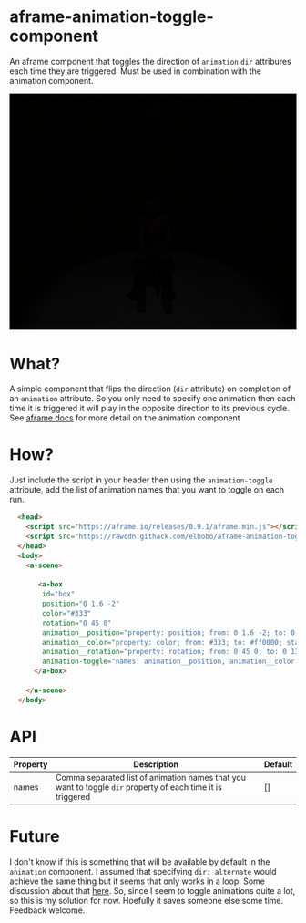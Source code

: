 # aframe-animation-toggle-component
An aframe component that toggles the direction of `animation` `dir` attribures each time they are triggered. Must be used in combination with the animation component.

![Multisrc component animated demo](https://github.com/elbobo/aframe-animation-toggle-component/blob/master/toggle_light.gif?raw=true)

# What?

A simple component that flips the direction (`dir` attribute) on completion of an `animation` attribute. So you only need to specify one animation then each time it is triggered it will play in the opposite direction to its previous cycle. See [aframe docs](https://aframe.io/docs/0.9.0/components/animation.html#sidebar) for more detail on the animation component

# How?

Just include the script in your header then using the `animation-toggle` attribute, add the list of animation names that you want to toggle on each run. 

```html
  <head>
    <script src="https://aframe.io/releases/0.9.1/aframe.min.js"></script>
    <script src="https://rawcdn.githack.com/elbobo/aframe-animation-toggle-component/7ef92afbc8b16ad34c1689945ff9f46c570be2d6/dist/aframe-animation-toggle-component.js"></script>
  </head>
  <body>
    <a-scene>
      
       <a-box
        id="box"
        position="0 1.6 -2"
        color="#333"
        rotation="0 45 0"
        animation__position="property: position; from: 0 1.6 -2; to: 0 1 -2; dir: alternate; startEvents: click"
        animation__color="property: color; from: #333; to: #ff0000; startEvents: click"
        animation__rotation="property: rotation; from: 0 45 0; to: 0 135 0; startEvents: click"
        animation-toggle="names: animation__position, animation__color, animation__rotation">
      </a-box>
      
    </a-scene>
  </body>
```

# API

Property | Description | Default
--- | --- | ---
names | Comma separated list of animation names that you want to toggle `dir` property of each time it is triggered | []

# Future

I don't know if this is something that will be available by default in the `animation` component. I assumed that specifying `dir: alternate` would achieve the same thing but it seems that only works in a loop. Some discussion about that [here](https://github.com/supermedium/superframe/issues/192). So, since I seem to toggle animations quite a lot, so this is my solution for now. Hoefully it saves someone else some time. Feedback welcome.



